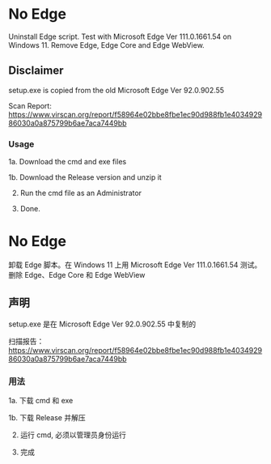# No Edge
Uninstall Edge script. Test with Microsoft Edge Ver 111.0.1661.54 on Windows 11. Remove Edge, Edge Core and Edge WebView.

## Disclaimer

setup.exe is copied from the old Microsoft Edge Ver 92.0.902.55

Scan Report: https://www.virscan.org/report/f58964e02bbe8fbe1ec90d988fb1e403492986030a0a875799b6ae7aca7449bb

### Usage

1a. Download the cmd and exe files

1b. Download the Release version and unzip it

2. Run the cmd file as an Administrator

3. Done.


# No Edge
卸载 Edge 脚本。在 Windows 11 上用 Microsoft Edge Ver 111.0.1661.54 测试。删除 Edge、Edge Core 和 Edge WebView

## 声明

setup.exe 是在 Microsoft Edge Ver 92.0.902.55 中复制的

扫描报告：https://www.virscan.org/report/f58964e02bbe8fbe1ec90d988fb1e403492986030a0a875799b6ae7aca7449bb

### 用法

1a. 下载 cmd 和 exe

1b. 下载 Release 并解压

2. 运行 cmd, 必须以管理员身份运行

3. 完成
